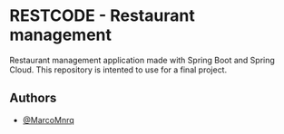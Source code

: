 # RESTCODE - Restaurant management

Restaurant management application made with Spring Boot and Spring Cloud. This repository is intented to use for a final project.

## Authors

- [@MarcoMnrq](https://www.github.com/MarcoMnrq)
